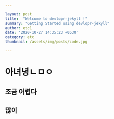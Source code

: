 ```yaml
---

layout: post
title:  "Welcome to devlopr-jekyll !"
summary: "Getting Started using devlopr-jekyll"
author: etc1
date: '2020-10-27 14:35:23 +0530'
category: etc
thumbnail: /assets/img/posts/code.jpg

---
```


# 아녀녕ㄴㅁㅇ



## 조금 어렵다



## 많이